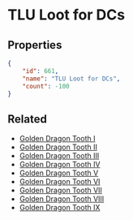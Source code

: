 # TLU Loot for DCs

<no description available>

## Properties

```json
{
    "id": 661,
    "name": "TLU Loot for DCs",
    "count": -100
}
```

## Related

- [Golden Dragon Tooth I](../items/19547-golden-dragon-tooth-i.md)
- [Golden Dragon Tooth II](../items/19548-golden-dragon-tooth-ii.md)
- [Golden Dragon Tooth III](../items/19555-golden-dragon-tooth-iii.md)
- [Golden Dragon Tooth IV](../items/19549-golden-dragon-tooth-iv.md)
- [Golden Dragon Tooth V](../items/19550-golden-dragon-tooth-v.md)
- [Golden Dragon Tooth VI](../items/19551-golden-dragon-tooth-vi.md)
- [Golden Dragon Tooth VII](../items/19552-golden-dragon-tooth-vii.md)
- [Golden Dragon Tooth VIII](../items/19553-golden-dragon-tooth-viii.md)
- [Golden Dragon Tooth IX](../items/19554-golden-dragon-tooth-ix.md)

